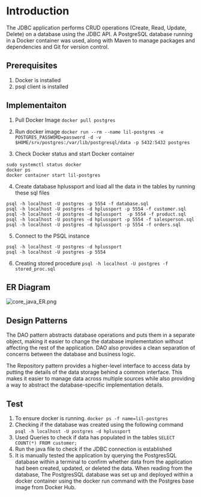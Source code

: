 # Introduction
The JDBC application performs CRUD operations (Create, Read, Update, Delete) on a database using the JDBC API. A PostgreSQL database running in a Docker container was used, along with Maven to manage packages and dependencies and Git for version control.

## Prerequisites
1. Docker is installed
2. psql client is installed

## Implementaiton
1. Pull Docker Image
```docker pull postgres```

2. Run docker image
```docker run --rm --name lil-postgres -e POSTGRES_PASSWORD=password -d -v $HOME/srv/postgres:/var/lib/postgresql/data -p 5432:5432 postgres```

3. Check Docker status and start Docker container
```
sudo systemctl status docker
docker ps
docker container start lil-postgres
```
4. Create database hplussport and load all the data in the tables by running these sql files
```
psql -h localhost -U postgres -p 5554 -f database.sql
psql -h localhost -U postgres -d hplussport -p 5554 -f customer.sql
psql -h localhost -U postgres -d hplussport  -p 5554 -f product.sql
psql -h localhost -U postgres -d hplussport -p 5554 -f salesperson.sql
psql -h localhost -U postgres -d hplussport -p 5554 -f orders.sql
```

5. Connect to the PSQL instance
```
psql -h localhost -U postgres -d hplussport
psql -h localhost -U postgres -p 5554
```
6. Creating stored procedure
`psql -h localhost -U postgres -f stored_proc.sql`
## ER Diagram
![core_java_ER.png](..%2Fassets%2Fcore_java_ER.png)

## Design Patterns
The DAO pattern abstracts database operations and puts them in a separate object, making it easier to change the database implementation without affecting the rest of the application. DAO also provides a clean separation of concerns between the database and business logic.

The Repository pattern provides a higher-level interface to access data by putting the details of the data storage behind a common interface. This makes it easier to manage data across multiple sources while also providing a way to abstract the database-specific implementation details.

## Test
1. To ensure docker is running.
```docker ps -f name=lil-postgres```
2. Checking if the database was created using the following command
```psql -h localhost -U postgres -d hplussport```
3. Used Queries to check if data has populated in the tables
```SELECT COUNT(*) FROM customer;```
4. Run the java file to check if the JDBC connection is established
5. It is manually tested the application by querying the PostgresSQL database within a terminal to confirm whether data from the application had been created, updated, or deleted the data. When reading from the database, The PostgresSQL database was set up and deployed within a docker container using the docker run command with the Postgres base image from Docker Hub.